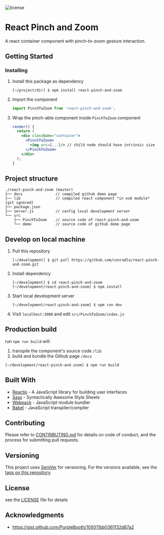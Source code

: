 
![license](https://img.shields.io/github/license/mashape/apistatus.svg?style=flat-square)

# React Pinch and Zoom

A react container component with pinch-to-zoom gesture interaction.

## Getting Started

<!-- TODO: -->

<!-- // TODO: es6 module,  -->
<!-- // TODO: demo image/gif/video etc,  -->
<!-- ### Prerequisites -->

### Installing

1. Install this package as dependency

    ```fish
    [~/project/dir] $ npm install react-pinch-and-zoom
    ```

2. Import the component

    ```jsx
    import PinchToZoom from 'react-pinch-and-zoom';
    ```
3. Wrap the pinch-able component inside `PinchToZoom` component

    ```jsx
    render() {
      return (
        <div className="container">
          <PinchToZoom>
            <img src={...}/> // child node should have intrinsic size
          </PinchToZoom>
        </div>
      );
    }
    ```

## Project structure

```fish
./react-pinch-and-zoom (master)
├── docs               // compiled github demo page
├── lib                // compiled react component *in es6 module* (git ignored)
├── package.json
├── server.js          // config local development server
└── src
    ├── PinchToZoom    // source code of react-pinch-and-zoom
    └── demo           // source code of github demo page
```

## Develop on local machine

1. Pull this repository
    ```shell
    [~/development] $ git pull https://github.com/conradlo/react-pinch-and-zoom.git
    ```
1. Install dependency
    ```shell
    [~/development] $ cd react-pinch-and-zoom
    [~/development/react-pinch-and-zoom] $ npm install
    ```
1. Start local development server
    ```shell
    [~/development/react-pinch-and-zoom] $ npm run dev
    ```
1. Visit `localhost:3000` and edit `src/PinchToZoom/index.js`

## Production build

run `npm run build` will:

1. transpile the component's source code `/lib`
1. build and bundle the Github page `/docs`

```shell
[~/development/react-pinch-and-zoom] $ npm run build
```

## Built With

* [Reactjs](https://reactjs.org/) - A JavaScript library for building user interfaces
* [Sass](https://sass-lang.com/) - Syntactically Awesome Style Sheets
* [Webpack](https://webpack.js.org/) - JavaScript module bundler
* [Babel](http://babeljs.io/) - JavaScript transpiler/compiler
<!-- * typescript, eslint, tslint, prettier -->

## Contributing

Please refer to [CONTRIBUTING.md](https://github.com/conradlo/react-pinch-and-zoom/blob/master/CONTRIBUTING.md) for details on code of conduct, and the process for submitting pull requests.

## Versioning

This project uses [SemVer](http://semver.org/) for versioning. For the versions available, see the [tags on this repository](https://github.com/conradlo/react-pinch-and-zoom/tags). 

## License

see the [LICENSE](https://github.com/conradlo/react-pinch-and-zoom/blob/master/LICENSE) file for details

## Acknowledgments

* https://gist.github.com/PurpleBooth/109311bb0361f32d87a2